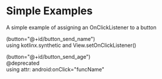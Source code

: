 # Simple Examples


A simple example of assigning an OnClickListener to a button

(button="@+id/button_send_name")  
using kotlinx.synthetic and View.setOnClickListener()

(button="@+id/button_send_age")  
@deprecated  
using attr: android:onClick="funcName"
